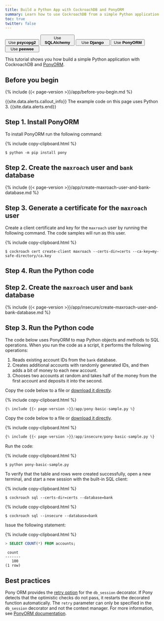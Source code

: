 ```yaml
---
title: Build a Python App with CockroachDB and PonyORM
summary: Learn how to use CockroachDB from a simple Python application with PonyORM.
toc: true
twitter: false
---
```


<div class="filters filters-big clearfix">
    <a href="build-a-python-app-with-cockroachdb.html"><button style="width: 22%" class="filter-button">Use <strong>psycopg2</strong></button></a>
    <a href="build-a-python-app-with-cockroachdb-sqlalchemy.html"><button style="width: 22%" class="filter-button">Use <strong>SQLAlchemy</strong></button></a>
    <a href="build-a-python-app-with-cockroachdb-django.html"><button style="width: 22%" class="filter-button">Use <strong>Django</strong></button></a>
    <a href="build-a-python-app-with-cockroachdb-pony.html"><button style="width: 22%" class="filter-button current">Use <strong>PonyORM</strong></button></a>
    <a href="http://docs.peewee-orm.com/en/latest/peewee/playhouse.html#cockroach-database"><button style="width: 22%" class="filter-button">Use <strong>peewee</strong></button></a>
</div>

This tutorial shows you how build a simple Python application with CockroachDB and [PonyORM](https://ponyorm.org/).

## Before you begin

{% include {{< page-version >}}/app/before-you-begin.md %}

{{site.data.alerts.callout_info}}
The example code on this page uses Python 3.
{{site.data.alerts.end}}


## Step 1. Install PonyORM

To install PonyORM run the following command:

{% include copy-clipboard.html %}
~~~ shell
$ python -m pip install pony
~~~

<section class="filter-content" markdown="1" data-scope="secure">

## Step 2. Create the `maxroach` user and `bank` database

{% include {{< page-version >}}/app/create-maxroach-user-and-bank-database.md %}

## Step 3. Generate a certificate for the `maxroach` user

Create a client certificate and key for the `maxroach` user by running the following command. The code samples will run as this user.

{% include copy-clipboard.html %}
~~~ shell
$ cockroach cert create-client maxroach --certs-dir=certs --ca-key=my-safe-directory/ca.key
~~~

## Step 4. Run the Python code

</section>

<section class="filter-content" markdown="1" data-scope="insecure">

## Step 2. Create the `maxroach` user and `bank` database

{% include {{< page-version >}}/app/insecure/create-maxroach-user-and-bank-database.md %}

## Step 3. Run the Python code

</section>

The code below uses PonyORM to map Python objects and methods to SQL operations. When you run the code as a script, it performs the following operations:

1. Reads existing account IDs from the `bank` database.
2. Creates additional accounts with randomly generated IDs, and then adds a bit of money to each new account.
3. Chooses two accounts at random and takes half of the money from the first account and deposits it into the second.

<section class="filter-content" markdown="1" data-scope="secure">

Copy the code below to a file or
<a href="https://raw.githubusercontent.com/cockroachdb/docs/master/_includes/{{< page-version >}}/app/pony-basic-sample.py">download it directly</a>.

{% include copy-clipboard.html %}
~~~ python
{% include {{< page-version >}}/app/pony-basic-sample.py %}
~~~

</section>

<section class="filter-content" markdown="1" data-scope="insecure">

Copy the code below to a file or
<a href="https://raw.githubusercontent.com/cockroachdb/docs/master/_includes/{{< page-version >}}/app/insecure/pony-basic-sample.py">download it directly</a>.

{% include copy-clipboard.html %}
~~~ python
{% include {{< page-version >}}/app/insecure/pony-basic-sample.py %}
~~~

</section>

Run the code:

{% include copy-clipboard.html %}
~~~ shell
$ python pony-basic-sample.py
~~~

To verify that the table and rows were created successfully, open a new terminal, and start a new session with the built-in SQL client:

<section class="filter-content" markdown="1" data-scope="secure">

{% include copy-clipboard.html %}
~~~ shell
$ cockroach sql --certs-dir=certs --database=bank
~~~

</section>

<section class="filter-content" markdown="1" data-scope="insecure">

{% include copy-clipboard.html %}
~~~ shell
$ cockroach sql --insecure --database=bank
~~~

</section>

Issue the following statement:

{% include copy-clipboard.html %}
~~~ sql
> SELECT COUNT(*) FROM accounts;
~~~

~~~
 count
-------
   100
(1 row)
~~~

## Best practices

Pony ORM provides the [retry option](transactions.html#client-side-intervention) for the `db_session` decorator. If Pony detects that the optimistic checks do not pass, it restarts the decorated function automatically.
The `retry` parameter can only be specified in the `db_session` decorator and not the context manager. For more information, see [PonyORM documentation](https://docs.ponyorm.org/api_reference.html?highlight=retry#transactions-db-session).
